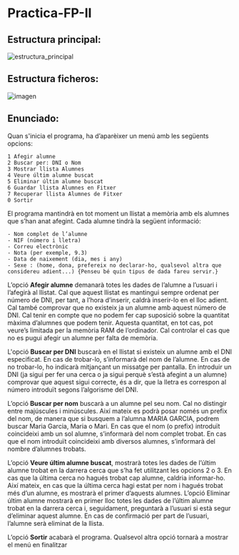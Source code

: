 
# Practica-FP-II

## Estructura principal:

![estructura_principal](https://i.imgur.com/0DroeAv.png)

## Estructura ficheros:

![imagen](https://user-images.githubusercontent.com/54553754/116708462-06f5dd00-a9d0-11eb-9c1b-556671bb6f49.png)


## Enunciado:

Quan s'inicia el programa, ha d’aparèixer un menú amb les següents opcions:

    1 Afegir alumne
    2 Buscar per: DNI o Nom
    3 Mostrar llista Alumnes
    4 Veure últim alumne buscat
    5 Eliminar últim alumne buscat
    6 Guardar llista Alumnes en Fitxer
    7 Recuperar llista Alumnes de Fitxer
    0 Sortir

El programa mantindrà en tot moment un llistat a memòria amb els alumnes que s’han anat afegint.
Cada alumne tindrà la següent informació:

    - Nom complet de l’alumne
    - NIF (número i lletra)
    - Correu electrònic
    - Nota (per exemple, 9.3)
    - Data de naixement (dia, mes i any)
    - Sexe : (home, dona, prefereix no declarar-ho, qualsevol altra que considereu adient...) {Penseu bé quin tipus de dada fareu servir.}

L’opció **Afegir alumne** demanarà totes les dades de l’alumne a l’usuari i l’afegirà al llistat. Cal que
aquest llistat es mantingui sempre ordenat per número de DNI, per tant, a l’hora d’inserir, caldrà
inserir-lo en el lloc adient. Cal també comprovar que no existeix ja un alumne amb aquest número
de DNI.
Cal tenir en compte que no podem fer cap suposició sobre la quantitat màxima d’alumnes que
podem tenir. Aquesta quantitat, en tot cas, pot veure’s limitada per la memòria RAM de l’ordinador.
Cal controlar el cas que no es pugui afegir un alumne per falta de memòria.

L'opció **Buscar per DNI** buscarà en el llistat si existeix un alumne amb el DNI especificat. En cas
de trobar-lo, s’informarà del nom de l’alumne. En cas de no trobar-lo, ho indicarà mitjançant un
missatge per pantalla. En introduir un DNI (ja sigui per fer una cerca o ja sigui perquè s’està afegint
a un alumne) comprovar que aquest sigui correcte, és a dir, que la lletra es correspon al número
introduït segons l’algorisme del DNI.

L’opció **Buscar per nom** buscarà a un alumne pel seu nom. Cal no distingir entre majúscules i
minúscules. Així mateix es podrà posar només un prefix del nom, de manera que si busquem a
l’alumna MARIA GARCIA, podrem buscar Maria Garcia, Maria o Mari.
En cas que el nom (o prefix) introduït coincideixi amb un sol alumne, s’informarà del nom complet
trobat. En cas que el nom introduït coincideixi amb diversos alumnes, s’informarà del nombre
d’alumnes trobats.

L’opció **Veure últim alumne buscat**, mostrarà totes les dades de l’últim alumne trobat en la darrera
cerca que s’ha fet utilitzant les opcions 2 o 3. En cas que la última cerca no hagués trobat cap
alumne, caldria informar-ho. Així mateix, en cas que la última cerca hagi estat per nom i hagués
trobat més d’un alumne, es mostrarà el primer d’aquests alumnes.
L’opció Eliminar últim alumne mostrarà en primer lloc totes les dades de l’últim alumne trobat en
la darrera cerca i, seguidament, preguntarà a l’usuari si està segur d’eliminar aquest alumne. En
cas de confirmació per part de l’usuari, l’alumne serà eliminat de la llista.

L’opció **Sortir** acabarà el programa. Qualsevol altra opció tornarà a mostrar el menú en finalitzar
